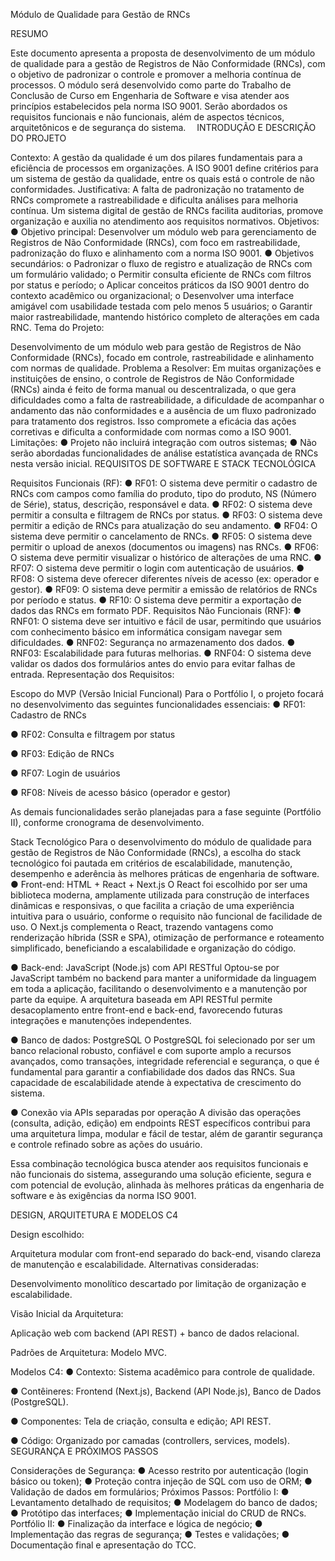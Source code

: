 Módulo de Qualidade para Gestão de RNCs


RESUMO

Este documento apresenta a proposta de desenvolvimento de um módulo de qualidade para a gestão de Registros de Não Conformidade (RNCs), com o objetivo de padronizar o controle e promover a melhoria contínua de processos. O módulo será desenvolvido como parte do Trabalho de Conclusão de Curso em Engenharia de Software e visa atender aos princípios estabelecidos pela norma ISO 9001. Serão abordados os requisitos funcionais e não funcionais, além de aspectos técnicos, arquitetônicos e de segurança do sistema. 
INTRODUÇÃO E DESCRIÇÃO DO PROJETO

Contexto:
A gestão da qualidade é um dos pilares fundamentais para a eficiência de processos em organizações. A ISO 9001 define critérios para um sistema de gestão da qualidade, entre os quais está o controle de não conformidades.
Justificativa:
A falta de padronização no tratamento de RNCs compromete a rastreabilidade e dificulta análises para melhoria contínua. Um sistema digital de gestão de RNCs facilita auditorias, promove organização e auxilia no atendimento aos requisitos normativos.
Objetivos:
●	Objetivo principal: Desenvolver um módulo web para gerenciamento de Registros de Não Conformidade (RNCs), com foco em rastreabilidade, padronização do fluxo e alinhamento com a norma ISO 9001.
●	Objetivos secundários:
o	Padronizar o fluxo de registro e atualização de RNCs com um formulário validado;
o	Permitir consulta eficiente de RNCs com filtros por status e período;
o	Aplicar conceitos práticos da ISO 9001 dentro do contexto acadêmico ou organizacional;
o	Desenvolver uma interface amigável com usabilidade testada com pelo menos 5 usuários;
o	Garantir maior rastreabilidade, mantendo histórico completo de alterações em cada RNC.
Tema do Projeto:

Desenvolvimento de um módulo web para gestão de Registros de Não Conformidade (RNCs), focado em controle, rastreabilidade e alinhamento com normas de qualidade.
Problema a Resolver:
Em muitas organizações e instituições de ensino, o controle de Registros de Não Conformidade (RNCs) ainda é feito de forma manual ou descentralizada, o que gera dificuldades como a falta de rastreabilidade, a dificuldade de acompanhar o andamento das não conformidades e a ausência de um fluxo padronizado para tratamento dos registros. Isso compromete a eficácia das ações corretivas e dificulta a conformidade com normas como a ISO 9001.
Limitações:
●	Projeto não incluirá integração com outros sistemas;
●	Não serão abordadas funcionalidades de análise estatística avançada de RNCs nesta versão inicial.
REQUISITOS DE SOFTWARE E STACK TECNOLÓGICA

Requisitos Funcionais (RF):
●	RF01: O sistema deve permitir o cadastro de RNCs com campos como família do produto, tipo do produto, NS (Número de Série), status, descrição, responsável e data.
●	RF02: O sistema deve permitir a consulta e filtragem de RNCs por status.
●	RF03: O sistema deve permitir a edição de RNCs para atualização do seu andamento.
●	RF04: O sistema deve permitir o cancelamento de RNCs.
●	RF05: O sistema deve permitir o upload de anexos (documentos ou imagens) nas RNCs.
●	RF06: O sistema deve permitir visualizar o histórico de alterações de uma RNC.
●	RF07: O sistema deve permitir o login com autenticação de usuários.
●	RF08: O sistema deve oferecer diferentes níveis de acesso (ex: operador e gestor).
●	RF09: O sistema deve permitir a emissão de relatórios de RNCs por período e status.
●	RF10: O sistema deve permitir a exportação de dados das RNCs em formato PDF.
Requisitos Não Funcionais (RNF):
●	RNF01: O sistema deve ser intuitivo e fácil de usar, permitindo que usuários com conhecimento básico em informática consigam navegar sem dificuldades.
●	RNF02: Segurança no armazenamento dos dados.
●	RNF03: Escalabilidade para futuras melhorias.
●	RNF04: O sistema deve validar os dados dos formulários antes do envio para evitar falhas de entrada.
Representação dos Requisitos:
 
Escopo do MVP (Versão Inicial Funcional)
Para o Portfólio I, o projeto focará no desenvolvimento das seguintes funcionalidades essenciais:
●	RF01: Cadastro de RNCs

●	RF02: Consulta e filtragem por status

●	RF03: Edição de RNCs

●	RF07: Login de usuários

●	RF08: Níveis de acesso básico (operador e gestor)

As demais funcionalidades serão planejadas para a fase seguinte (Portfólio II), conforme cronograma de desenvolvimento.

Stack Tecnológico
Para o desenvolvimento do módulo de qualidade para gestão de Registros de Não Conformidade (RNCs), a escolha do stack tecnológico foi pautada em critérios de escalabilidade, manutenção, desempenho e aderência às melhores práticas de engenharia de software.
●	Front-end: HTML + React + Next.js
 O React foi escolhido por ser uma biblioteca moderna, amplamente utilizada para construção de interfaces dinâmicas e responsivas, o que facilita a criação de uma experiência intuitiva para o usuário, conforme o requisito não funcional de facilidade de uso. O Next.js complementa o React, trazendo vantagens como renderização híbrida (SSR e SPA), otimização de performance e roteamento simplificado, beneficiando a escalabilidade e organização do código.

●	Back-end: JavaScript (Node.js) com API RESTful
 Optou-se por JavaScript também no backend para manter a uniformidade da linguagem em toda a aplicação, facilitando o desenvolvimento e a manutenção por parte da equipe. A arquitetura baseada em API RESTful permite desacoplamento entre front-end e back-end, favorecendo futuras integrações e manutenções independentes.

●	Banco de dados: PostgreSQL
 O PostgreSQL foi selecionado por ser um banco relacional robusto, confiável e com suporte amplo a recursos avançados, como transações, integridade referencial e segurança, o que é fundamental para garantir a confiabilidade dos dados das RNCs. Sua capacidade de escalabilidade atende à expectativa de crescimento do sistema.

●	Conexão via APIs separadas por operação
 A divisão das operações (consulta, adição, edição) em endpoints REST específicos contribui para uma arquitetura limpa, modular e fácil de testar, além de garantir segurança e controle refinado sobre as ações do usuário.

Essa combinação tecnológica busca atender aos requisitos funcionais e não funcionais do sistema, assegurando uma solução eficiente, segura e com potencial de evolução, alinhada às melhores práticas da engenharia de software e às exigências da norma ISO 9001.


DESIGN, ARQUITETURA E MODELOS C4

Design escolhido:

Arquitetura modular com front-end separado do back-end, visando clareza de manutenção e escalabilidade.
Alternativas consideradas:

Desenvolvimento monolítico descartado por limitação de organização e escalabilidade.

Visão Inicial da Arquitetura:

Aplicação web com backend (API REST) + banco de dados relacional.

Padrões de Arquitetura:
Modelo MVC.

Modelos C4:
●	Contexto: Sistema acadêmico para controle de qualidade.
 
●	Contêineres: Frontend (Next.js), Backend (API Node.js), Banco de Dados (PostgreSQL).

●	Componentes: Tela de criação, consulta e edição; API REST.
 
●	Código: Organizado por camadas (controllers, services, models).
 
SEGURANÇA E PRÓXIMOS PASSOS


Considerações de Segurança:
●	Acesso restrito por autenticação (login básico ou token);
●	Proteção contra injeção de SQL com uso de ORM;
●	Validação de dados em formulários;
Próximos Passos: Portfólio I:
●	Levantamento detalhado de requisitos;
●	Modelagem do banco de dados;
●	Protótipo das interfaces;
●	Implementação inicial do CRUD de RNCs.
Portfólio II:
●	Finalização da interface e lógica de negócio;
●	Implementação das regras de segurança;
●	Testes e validações;
●	Documentação final e apresentação do TCC.
 

